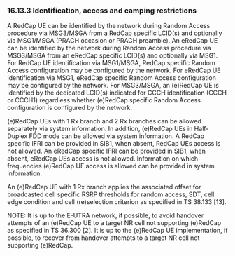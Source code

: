 ### 16.13.3 Identification, access and camping restrictions

A RedCap UE can be identified by the network during Random Access
procedure via MSG3/MSGA from a RedCap specific LCID(s) and optionally
via MSG1/MSGA (PRACH occasion or PRACH preamble). An eRedCap UE can be
identified by the network during Random Access procedure via MSG3/MSGA
from an eRedCap specific LCID(s) and optionally via MSG1. For RedCap UE
identification via MSG1/MSGA, RedCap specific Random Access
configuration may be configured by the network. For eRedCap UE
identification via MSG1, eRedCap specific Random Access configuration
may be configured by the network. For MSG3/MSGA, an (e)RedCap UE is
identified by the dedicated LCID(s) indicated for CCCH identification
(CCCH or CCCH1) regardless whether (e)RedCap specific Random Access
configuration is configured by the network.

(e)RedCap UEs with 1 Rx branch and 2 Rx branches can be allowed
separately via system information. In addition, (e)RedCap UEs in
Half-Duplex FDD mode can be allowed via system information. A RedCap
specific IFRI can be provided in SIB1, when absent, RedCap UEs access is
not allowed. An eRedCap specific IFRI can be provided in SIB1, when
absent, eRedCap UEs access is not allowed. Information on which
frequencies (e)RedCap UE access is allowed can be provided in system
information.

An (e)RedCap UE with 1 Rx branch applies the associated offset for
broadcasted cell specific RSRP thresholds for random access, SDT, cell
edge condition and cell (re)selection criterion as specified in TS
38.133 \[13\].

NOTE: It is up to the E-UTRA network, if possible, to avoid handover
attempts of an (e)RedCap UE to a target NR cell not supporting (e)RedCap
as specified in TS 36.300 \[2\]. It is up to the (e)RedCap UE
implementation, if possible, to recover from handover attempts to a
target NR cell not supporting (e)RedCap.